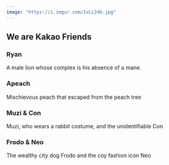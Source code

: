 ```yaml
---
image: "https://i.imgur.com/1vLL24b.jpg"
---
```


## We are Kakao Friends

### Ryan

A male lion whose complex is his absence of a mane.

### Apeach

Mischievous peach that escaped from the peach tree

### Muzi & Con

Muzi, who wears a rabbit costume, and the unidentifiable Con

### Frodo & Neo

The wealthy city dog ​​Frodo and the coy fashion icon Neo
